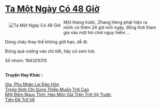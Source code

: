 <a href="https://truyenwiki.net/ta-mot-ngay-co-48-gio.35487/" title="Ta Một Ngày Có 48 Giờ"><h1>Ta Một Ngày Có 48 Giờ</h1></a><div style="display:table"><img align="right" style="float: left; padding: 10px;" src="https://truyenwiki.net/a/img/str/src/35487.jpg" alt="Ta Một Ngày Có 48 Giờ">Một tháng trước, Zhang Heng phát hiện ra mình có thêm 24 giờ mỗi ngày, đồng thời tham gia vào một trò chơi nguy hiểm ...<p></p> Dòng chảy thay thế không giới hạn, dễ đi.<p></p> Đừng quá vướng vào chi tiết, hãy cứ xem tvb.<p></p> Số nhóm: 194329315</div><p><br><b>Truyện Hay Khác :</b></p><a href="https://truyenwiki.net/gia-phu-nhan-lai-dao-hon.36047/" alt="Gia, Phu Nhân Lại Đào Hôn">Gia, Phu Nhân Lại Đào Hôn</a><br/><a href="https://github.com/nownovels/wikidich/tree/master/truyenhay/35218" alt="Trọng Sinh Chi Sủng Thiếp Muốn Trời Cao">Trọng Sinh Chi Sủng Thiếp Muốn Trời Cao</a><br/><a href="https://sangtacviet.wordpress.com/2020/10/22/mot-dem-nguy-tinh-hao-mon-gia-tren-troi-vo-truoc/" alt="Một Đêm Nguy Tình: Hào Môn Giá Trên Trời Vợ Trước">Một Đêm Nguy Tình: Hào Môn Giá Trên Trời Vợ Trước</a><br/><a href="https://sangtacviet.wordpress.com/2020/10/22/tien-de-tro-ve/" alt="Tiên Đế Trở Về">Tiên Đế Trở Về</a><br/>